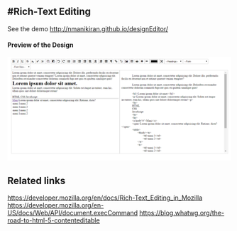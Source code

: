 #Rich-Text Editing 
--
See the demo http://nmanikiran.github.io/designEditor/


#### Preview of the Design
![Design Preview](https://github.com/nmanikiran/designEditor/blob/gh-pages/img/design.png "Design Preview")


**Related links**
--
https://developer.mozilla.org/en/docs/Rich-Text_Editing_in_Mozilla 
https://developer.mozilla.org/en-US/docs/Web/API/document.execCommand 
https://blog.whatwg.org/the-road-to-html-5-contenteditable 
